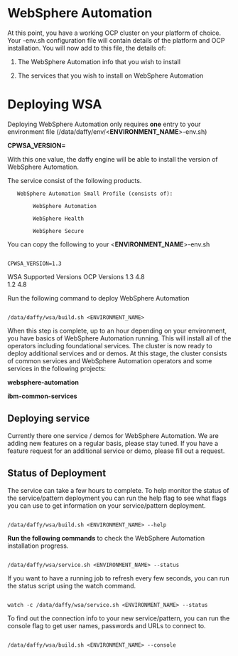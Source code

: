 # WebSphere Automation

At this point, you have a working OCP cluster on your platform of choice. Your **<environment-name>**-env.sh configuration file will contain details of the platform and OCP installation. You will now add to this file, the details of:

1) The WebSphere Automation info that you wish to install

2) The services that you wish to install on WebSphere Automation

# Deploying WSA

Deploying WebSphere Automation only requires **one** entry to your environment file (/data/daffy/env/<**ENVIRONMENT_NAME**>-env.sh)

**CPWSA_VERSION=<version>**

With this one value, the daffy engine will be able to install the version of WebSphere Automation.

The service consist of the following products.

       WebSphere Automation Small Profile (consists of):

            WebSphere Automation

            WebSphere Health

            WebSphere Secure

You can copy the following to your <**ENVIRONMENT_NAME**>-env.sh

```

CPWSA_VERSION=1.3
```

WSA Supported Versions	OCP Versions
1.3  	4.8  
1.2  	4.8

Run the following command to deploy WebSphere Automation

```

/data/daffy/wsa/build.sh <ENVIRONMENT_NAME>
```

When this step is complete, up to an hour depending on your environment, you have basics of WebSphere Automation running. This will install all of the operators including foundational services. The cluster is now ready to deploy additional services and or demos.  At this stage, the cluster consists  of common services and WebSphere Automation operators and some services in the following projects:

**websphere-automation**

**ibm-common-services**

## Deploying service

Currently there one service / demos for WebSphere Automation. We are adding new features on a regular basis, please stay tuned.  If you have a feature request for an additional service or demo, please fill out a request.

## Status of Deployment

The service can take a few hours to complete. To help monitor the status of the service/pattern deployment you can run the help flag to see what flags you can use to get information on your service/pattern deployment.

```

/data/daffy/wsa/build.sh <ENVIRONMENT_NAME> --help
```

**Run the following commands** to check the WebSphere Automation installation progress.

```

/data/daffy/wsa/service.sh <ENVIRONMENT_NAME> --status
```

If you want to have a running job to refresh every few seconds,  you can run the status script using the watch command.

```

watch -c /data/daffy/wsa/service.sh <ENVIRONMENT_NAME> --status
```

To find out the connection info to your new service/pattern, you can run the console flag to get user names, passwords and URLs to connect to.

```

/data/daffy/wsa/build.sh <ENVIRONMENT_NAME> --console
```
